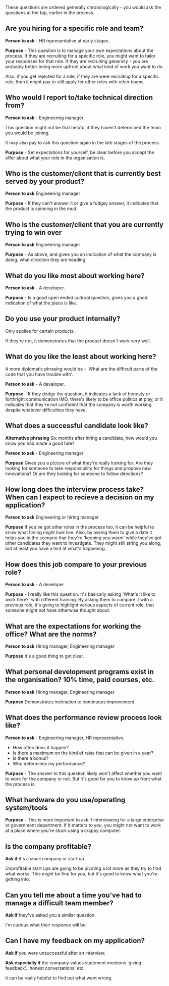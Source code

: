 These questions are ordered generally chronologically - you would ask the questions at the top, earlier in the process. 


## Are you hiring for a specific role and team? 

**Person to ask** - HR representative at early stages. 

**Purpose** - This question is to manage your own expectations about the process. If they are recruiting for a specific role, you might want to tailor your responses for that role. If they are recruiting generally - you are probably better being more upfront about what kind of work you want to do. 

Also, if you get rejected for a role, if they are were recruiting for a specific role, then it might pay to still apply for other roles with other teams. 


## Who would I report to/take technical direction from? 

**Person to ask** - Engineering manager

This question might not be that helpful if they haven't determined the team you would be joining. 

It may also pay to ask this question again in the late stages of the process. 

**Purpose** - Set expectations for yourself, be clear before you accept the offer about what your role in the organisation is. 

## Who is the customer/client that is currently best served by your product?

**Person to ask** Engineering manager

**Purpose** - If they can't answer it or give a fudgey answer, it indicates that the product is spinning in the mud. 


## Who is the customer/client that you are currently trying to win over

**Person to ask** Engineering manager

**Purpose** - As above, and gives you an indication of what the company is doing, what direction they are heading. 

## What do you like most about working here?

**Person to ask** - A developer. 

**Purpose** - Is a good open ended cultural question, gives you a good indication of what the place is like. 

## Do you use your product internally? 

Only applies for certain products. 

If they're not, it demonstrates that the product doesn't work very well. 

## What do you like the least about working here?

A more diplomatic phrasing would be - 'What are the difficult parts of the code that you have trouble with'. 

**Person to ask** - A developer. 

**Purpose** - If they dodge the question, it indicates a lack of honesty or forthright communication IMO, there's likely to be office politics at play, or it indicates that they're not confident that the company is worth working despite whatever difficulties they have. 

## What does a successful candidate look like? 

**Alternative phrasing** Six months after hiring a candidate, how would you know you had made a good hire? 

**Person to ask** - Engineering manager 

**Purpose** Gives you a picture of what they're really looking for. Are they looking for someone to take responsibility for things and propose new innovations? Or are they looking for someone to follow directions? 

## How long does the interview process take? When can I expect to recieve a decision on my application? 

**Person to ask** Engineering or hiring manager

**Purpose** If you've got other roles in the process too, it can be helpful to know what timing might look like. Also, by asking them to give a date it helps you in the scenario that they're 'keeping you warm' while they've got other candidates they want to investigate. They might still string you along, but at least you have a hint at what's happening. 

## How does this job compare to your previous role? 

**Person to ask** - A developer

**Purpose** - I really like this question. It's basically asking 'What's it like to work here?' with different framing. By asking them to compare it with a previous role, it's going to highlight various aspects of current role, that someone might not have otherwise thought about. 

## What are the expectations for working the office? What are the norms? 

**Person to ask** Hiring manager, Engineering manager

**Purpose** It's a good thing to get clear. 

## What personal development programs exist in the organisation? 10% time, paid courses, etc. 

**Person to ask** Hiring manager, Engineering manager

**Purpose** Demonstrates inclination to continuous improvement. 

## What does the performance review process look like?

**Person to ask** - Engineering manager, HR representative. 

- How often does it happen? 
- Is there a maximum on the kind of raise that can be given in a year? 
- Is there a bonus? 
- Who determines my performance? 

**Purpose** - The answer to this question likely won't affect whether you want to work for the company or not. But it's good for you to know up front what the process is.

## What hardware do you use/operating system/tools

**Purpose** - This is more important to ask if interviewing for a large enterprise or government department. If it matters to you, you might not want to work at a place where you're stuck using a crappy computer. 


## Is the company profitable? 

**Ask if** it's a small company or start up. 

Unprofitable start ups are going to be pivoting a lot more as they try to find what works. This might be fine for you, but it's good to know what you're getting into.

## Can you tell me about a time you've had to manage a difficult team member? 

**Ask if** they've asked you a similar question. 

I'm curious what their response will be. 

## Can I have my feedback on my application? 

**Ask if** you were unsuccessful after an interview. 

**Ask especially if** the company values statement mentions 'giving feedback', 'honest conversations' etc. 

It can be really helpful to find out what went wrong. 


